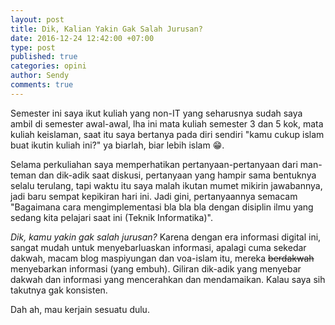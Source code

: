 ```yaml
---
layout: post
title: Dik, Kalian Yakin Gak Salah Jurusan?
date: 2016-12-24 12:42:00 +07:00
type: post
published: true
categories: opini
author: Sendy
comments: true
---
```


Semester ini saya ikut kuliah yang non-IT yang seharusnya sudah saya ambil di semester awal-awal, lha ini mata kuliah semester 3 dan 5 kok, mata kuliah keislaman, saat itu saya bertanya pada diri sendiri "kamu cukup islam buat ikutin kuliah ini?" ya biarlah, biar lebih islam :grin:.

Selama perkuliahan saya memperhatikan pertanyaan-pertanyaan dari man-teman dan dik-adik saat diskusi, pertanyaan yang hampir sama bentuknya selalu terulang, tapi waktu itu saya malah ikutan mumet mikirin jawabannya, jadi baru sempat kepikiran hari ini. Jadi gini, pertanyaannya semacam "Bagaimana cara mengimplementasi bla bla bla dengan disiplin ilmu yang sedang kita pelajari saat ini (Teknik Informatika)".

*Dik, kamu yakin gak salah jurusan?* Karena dengan era informasi digital ini, sangat mudah untuk menyebarluaskan informasi, apalagi cuma sekedar dakwah, macam blog maspiyungan dan voa-islam itu, mereka ~~berdakwah~~ menyebarkan informasi (yang embuh). Giliran dik-adik yang menyebar dakwah dan informasi yang mencerahkan dan mendamaikan. Kalau saya sih takutnya gak konsisten.

Dah ah, mau kerjain sesuatu dulu.